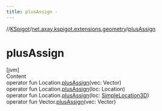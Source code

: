 ```yaml
---
title: plusAssign -
---
```

//[KSpigot](../index.md)/[net.axay.kspigot.extensions.geometry](index.md)/[plusAssign](plus-assign.md)



# plusAssign  
[jvm]  
Content  
operator fun Location.[plusAssign](plus-assign.md)(vec: Vector)  
operator fun Location.[plusAssign](plus-assign.md)(loc: Location)  
operator fun Location.[plusAssign](plus-assign.md)(loc: [SimpleLocation3D](-simple-location3-d/index.md))  
operator fun Vector.[plusAssign](plus-assign.md)(vec: Vector)  



